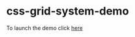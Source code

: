 # css-grid-system-demo

To launch the demo click [here](https://sotoxp.github.io/css-grid-system-demo/)
